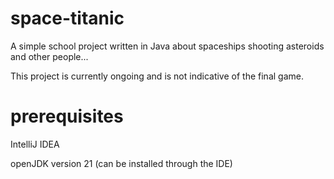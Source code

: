 # space-titanic
A simple school project written in Java about spaceships shooting asteroids and other people...

This project is currently ongoing and is not indicative of the final game.

# prerequisites
IntelliJ IDEA

openJDK version 21 (can be installed through the IDE) 
